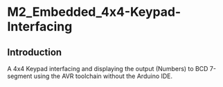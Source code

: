 # M2_Embedded_4x4-Keypad-Interfacing

Introduction
------------
A 4x4 Keypad interfacing and displaying the output (Numbers) to BCD 7-segment using the AVR toolchain without the Arduino IDE.
